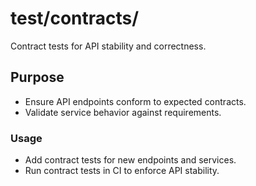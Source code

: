 # test/contracts/

Contract tests for API stability and correctness.

## Purpose
- Ensure API endpoints conform to expected contracts.
- Validate service behavior against requirements.

### Usage
- Add contract tests for new endpoints and services.
- Run contract tests in CI to enforce API stability.
